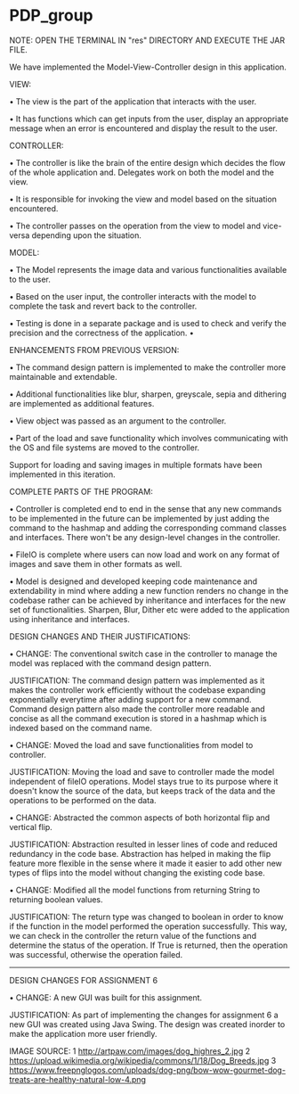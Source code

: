 # PDP_group

NOTE: OPEN THE TERMINAL IN "res" DIRECTORY AND EXECUTE THE JAR FILE.

We have implemented the Model-View-Controller design in this application.

VIEW:

• The view is the part of the application that interacts with the user. 

•  It has functions which can get inputs from the user, display an appropriate message when an error is encountered and display the result to  the user. 

		 
CONTROLLER:

• The controller is like the brain of the entire design which decides the flow of the whole application and. Delegates work on both the model and the view.

• It is responsible for invoking the view and model based on the situation encountered. 

• The controller passes on the operation from the view to model and vice-versa depending upon the situation. 

		 
MODEL:

• The Model represents the image data and various functionalities available to the user. 

• Based on the user input, the controller interacts with the model to complete the task and revert back to the controller. 

• Testing is done in a separate package and is used to check and verify the precision and the correctness of the application.
• 
		 
ENHANCEMENTS FROM PREVIOUS VERSION:

• The command design pattern is implemented to make the controller more maintainable and extendable.

• Additional functionalities like blur, sharpen, greyscale, sepia and dithering are implemented as additional features.

• View object was passed as an argument to the controller.

• Part of the load and save functionality which involves communicating with the OS and file systems are moved to the controller.

  Support for loading and saving images in multiple formats have been implemented in this iteration.






COMPLETE PARTS OF THE PROGRAM:

• Controller is completed end to end in the sense that any new commands to be implemented in the future can be implemented by just adding the command to the hashmap and adding the corresponding command classes and interfaces. There won't be any design-level changes in the controller.

• FileIO is complete where users can now load and work on any format of images and save them in other formats as well.

• Model is designed and developed keeping code maintenance and extendability in mind where adding a new function renders no change in the codebase rather can be achieved by inheritance and interfaces for the new set of functionalities. Sharpen, Blur, Dither etc were added to the application using inheritance and interfaces.


DESIGN CHANGES AND THEIR JUSTIFICATIONS:

• CHANGE: 		 The conventional switch case in the controller to manage the model was replaced with the 
		    		command design pattern.

  JUSTIFICATION: The command design pattern was implemented as it makes the controller work efficiently 
				 without the codebase expanding exponentially everytime after adding support for a new 
				 command.
				 Command design pattern also made the controller more readable and concise as all the 
				 command execution is stored in a hashmap which is indexed based on the command
				 name.


• CHANGE:  		 Moved the load and save functionalities from model to controller.
  
  JUSTIFICATION: Moving the load and save to controller made the model independent of fileIO operations.
				 Model stays true to its purpose where it doesn't know the source of the data, but keeps track of the data and the operations to be performed on the data.


• CHANGE:		 Abstracted the common aspects of both horizontal flip and vertical flip.

  JUSTIFICATION: Abstraction resulted in lesser lines of code and reduced redundancy in the code base.
				 Abstraction has helped in making the flip feature more flexible in the sense where it made it easier to add other new types of flips into the model without changing the existing code base.


• CHANGE: 		 Modified all the model functions from returning String to returning boolean values.

  JUSTIFICATION: The return type was changed to boolean in order to know if the function in the model 
				 performed the operation successfully.
				 This way, we can check in the controller the return value of the functions and determine the status of the operation. If True is returned, then the operation was successful, otherwise the operation failed.



------------------------------------------------------------------------------------------------------------------------------------------------------------------------------

DESIGN CHANGES FOR ASSIGNMENT 6


• CHANGE: 		 A new GUI was built for this assignment.

  JUSTIFICATION: As part of implementing the changes for assignment 6 a new GUI was created using Java Swing. The design was created inorder to make the application more user friendly. 





IMAGE SOURCE: 
1 http://artpaw.com/images/dog_highres_2.jpg
2 https://upload.wikimedia.org/wikipedia/commons/1/18/Dog_Breeds.jpg
3 https://www.freepnglogos.com/uploads/dog-png/bow-wow-gourmet-dog-treats-are-healthy-natural-low-4.png
